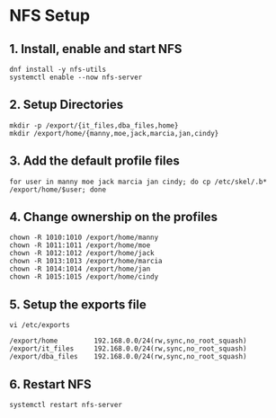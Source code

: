 # NFS Setup
## 1. Install, enable and start NFS
```
dnf install -y nfs-utils
systemctl enable --now nfs-server
```

## 2. Setup Directories
```
mkdir -p /export/{it_files,dba_files,home}
mkdir /export/home/{manny,moe,jack,marcia,jan,cindy}
```

## 3. Add the default profile files
```
for user in manny moe jack marcia jan cindy; do cp /etc/skel/.b* /export/home/$user; done
```

## 4. Change ownership on the profiles
```
chown -R 1010:1010 /export/home/manny
chown -R 1011:1011 /export/home/moe
chown -R 1012:1012 /export/home/jack
chown -R 1013:1013 /export/home/marcia
chown -R 1014:1014 /export/home/jan
chown -R 1015:1015 /export/home/cindy
```

## 5. Setup the exports file
`vi /etc/exports`
```
/export/home         192.168.0.0/24(rw,sync,no_root_squash)
/export/it_files     192.168.0.0/24(rw,sync,no_root_squash)
/export/dba_files    192.168.0.0/24(rw,sync,no_root_squash)
```

## 6. Restart NFS
`systemctl restart nfs-server`
